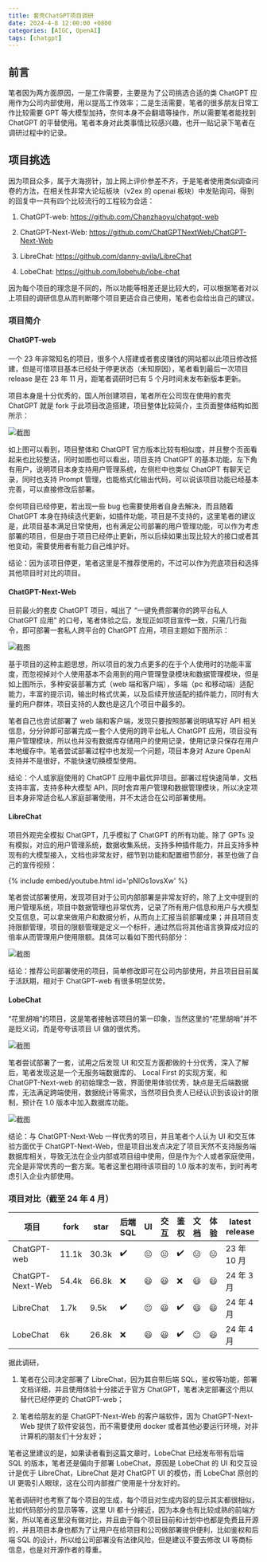 ```yaml
---
title: 套壳ChatGPT项目调研
date: 2024-4-8 12:00:00 +0800
categories: [AIGC, OpenAI]
tags: [chatgpt]
---
```


## 前言

笔者因为两方面原因，一是工作需要，主要是为了公司挑选合适的类 ChatGPT 应用作为公司内部使用，用以提高工作效率；二是生活需要，笔者的很多朋友日常工作比较需要 GPT 等大模型加持，奈何本身不会翻墙等操作，所以需要笔者能找到 ChatGPT 的平替使用。笔者本身对此类事情比较感兴趣，也开一贴记录下笔者在调研过程中的记录。

## 项目挑选

因为项目众多，属于大海捞针，加上网上评价参差不齐，于是笔者使用类似调查问卷的方法，在相关性非常大论坛板块（v2ex 的 openai 板块）中发贴询问，得到的回复中一共有四个比较流行的工程较为合适：

1. ChatGPT-web: https://github.com/Chanzhaoyu/chatgpt-web

2. ChatGPT-Next-Web: https://github.com/ChatGPTNextWeb/ChatGPT-Next-Web

3. LibreChat: https://github.com/danny-avila/LibreChat

4. LobeChat: https://github.com/lobehub/lobe-chat

因为每个项目的理念是不同的，所以功能等相差还是比较大的，可以根据笔者对以上项目的调研信息从而判断哪个项目更适合自己使用，笔者也会给出自己的建议。

### 项目简介

#### ChatGPT-web

一个 23 年非常知名的项目，很多个人搭建或者套皮赚钱的网站都以此项目修改搭建，但是可惜项目基本已经处于停更状态（未知原因），笔者看到最后一次项目 release 是在 23 年 11 月，距笔者调研时已有 5 个月时间未发布新版本更新。

项目本身是十分优秀的，国人所创建项目，笔者所在公司现在使用的套壳 ChatGPT 就是 fork 于此项目改造搭建，项目整体比较简介，主页面整体结构如图所示：

![截图](/assets/image/2024/4/20240409002116.png)

如上图可以看到，项目整体和 ChatGPT 官方版本比较有相似度，并且整个页面看起来也比较整洁，同时如图也可以看出，项目支持 ChatGPT 的基本功能，左下角有用户，说明项目本身支持用户管理系统，左侧栏中也类似 ChatGPT 有聊天记录，同时也支持 Prompt 管理，也能格式化输出代码，可以说该项目功能已经基本完善，可以直接修改后部署。

奈何项目已经停更，若出现一些 bug 也需要使用者自身去解决，而且随着 ChatGPT 本身在持续迭代更新，如插件功能，项目是不支持的，这里笔者的建议是，此项目基本满足日常使用，也有满足公司部署的用户管理功能，可以作为考虑部署的项目，但是由于项目已经停止更新，所以后续如果出现比较大的接口或者其他变动，需要使用者有能力自己维护好。

结论：因为该项目停更，笔者这里是不推荐使用的，不过可以作为兜底项目和选择其他项目时对比的项目。

#### ChatGPT-Next-Web

目前最火的套皮 ChatGPT 项目，喊出了 “一键免费部署你的跨平台私人 ChatGPT 应用” 的口号，笔者体验之后，发现正如项目宣传一致，只需几行指令，即可部署一套私人跨平台的 ChatGPT 应用，项目主题如下图所示：

![截图](/assets/image/2024/4/20240409003707.png)

基于项目的这种主题思想，所以项目的发力点更多的在于个人使用时的功能丰富度，而忽视掉对个人使用基本不会用到的用户管理登录模块和数据管理模块，但是如上图所示，多种安装部署方式（web 端和客户端），多端（pc 和移动端）适配能力，丰富的提示词，输出时格式优美，以及后续开放适配的插件能力，同时有大量的用户群体，项目支持的人数也是这几个项目中最多的。

笔者自己也尝试部署了 web 端和客户端，发现只要按照部署说明填写好 API 相关信息，分分钟即可部署完成一套个人使用的跨平台私人 ChatGPT 应用，项目没有用户管理模块，所以也并没有数据库存储用户的使用记录，使用记录只保存在用户本地缓存中。笔者尝试部署过程中也发现一个问题，项目本身对 Azure OpenAI 支持并不是很好，不能快速切换模型使用。

结论：个人或家庭使用的 ChatGPT 应用中最优异项目。部署过程快速简单，文档支持丰富，支持多种大模型 API，同时舍弃用户管理和数据管理模块，所以决定项目本身非常适合私人家庭部署使用，并不太适合在公司部署使用。

#### LibreChat

项目外观完全模拟 ChatGPT，几乎模拟了 ChatGPT 的所有功能，除了 GPTs 没有模拟，对应的用户管理系统，数据收集系统，支持多种插件能力，并且支持多种现有的大模型接入，文档也非常友好，细节到功能和配置细节部分，甚至也做了自己的宣传视频：

{% include embed/youtube.html id='pNIOs1ovsXw' %}

笔者尝试部署使用，发现项目对于公司内部部署是非常友好的，除了上文中提到的用户管理系统，项目中数据管理也非常优秀，记录了所有用户信息和用户与大模型交互信息，可以拿来做用户和数据分析，从而向上汇报当前部署成果；并且项目支持限额管理，项目的限额管理是定义一个标杆，通过然后将其他语言换算成对应的倍率从而管理用户使用限额。具体可以看如下图代码部分：

![截图](/assets/image/2024/4/20240409122008.png)

结论：推荐公司部署使用的项目，简单修改即可在公司内部使用，并且项目目前属于活跃期，相对于 ChatGPT-web 有很多明显优势。

#### LobeChat

“花里胡哨”的项目，这是笔者接触该项目的第一印象，当然这里的“花里胡哨”并不是贬义词，而是夸夸该项目 UI 做的很优秀。

![截图](/assets/image/2024/4/20240409142138.png)

笔者尝试部署了一套，试用之后发现 UI 和交互方面都做的十分优秀，深入了解后，笔者发现这是一个无服务端数据库的、 Local First 的实现方案，和 ChatGPT-Next-web 的初始理念一致，界面使用体验优秀，缺点是无后端数据库，无法满足跨端使用，数据统计等需求，当然项目负责人已经认识到该设计的限制，预计在 1.0 版本中加入数据库功能。

![截图](/assets/image/2024/4/20240409142610.png)

结论：与 ChatGPT-Next-Web 一样优秀的项目，并且笔者个人认为 UI 和交互体验方面优于 ChatGPT-Next-Web，但是项目出发点决定了项目天然不支持服务端数据库相关，导致无法在企业内部或项目组中使用，但是作为个人或者家庭使用，完全是非常优秀的一套方案。笔者这里也期待该项目的 1.0 版本的发布，到时再考虑引入企业内部使用。

### 项目对比（截至 24 年 4 月）

| 项目             | fork  | star  | 后端 SQL | UI  | 交互 | 鉴权 | 文档 | 体验 | latest release |
| ---------------- | ----- | ----- | -------- | --- | ---- | ---- | ---- | ---- | -------------- |
| ChatGPT-web      | 11.1k | 30.3k | ✔️        | 😐   | 😐    | ✔️    | 😐    | 😐    | 23 年 10 月    |
| ChatGPT-Next-Web | 54.4k | 66.8k | ❌        | 😃   | 😃    | ❌    | 😃    | 😃    | 24 年 3 月     |
| LibreChat        | 1.7k  | 9.5k  | ✔️        | 😐   | 😃    | ✔️    | 😃    | 😃    | 24 年 4 月     |
| LobeChat         | 6k    | 26.8k | ❌        | 😃   | 😃    | ✔️    | 😐    | 😃    | 24 年 4 月     |

据此调研，

1. 笔者在公司决定部署了 LibreChat，因为其自带后端 SQL，鉴权等功能，部署文档详细，并且使用体验十分接近于官方 ChatGPT，笔者决定部署这个用以替代已经停更的 ChatGPT-web；

2. 笔者给朋友的是 ChatGPT-Next-Web 的客户端软件，因为 ChatGPT-Next-Web 提供了软件安装包，而不需要使用 docker 或者其他必要运行环境，对非计算机的朋友们十分友好；

笔者这里建议的是，如果读者看到这篇文章时，LobeChat 已经发布带有后端 SQL 的版本，笔者还是偏向于部署 LobeChat，原因是 LobeChat 的 UI 和交互设计是优于 LibreChat，LibreChat 是对 ChatGPT UI 的模仿，而 LobeChat 原创的 UI 更吸引人眼球，这在公司内部推广使用是十分友好的。

笔者调研时也考察了每个项目的生成，每个项目对生成内容的显示其实都很相似，比如代码部分的显示等等，这里 UI 都十分接近，因为本身也有比较成熟的前端方案，所以笔者这里没有做对比，并且由于每个项目目前和计划中也都是免费且开源的，并且项目本身也都为了让用户在给项目和公司做部署提供便利，比如鉴权和后端 SQL 的设计，所以给公司部署没有法律风险，但是建议不要去修改 UI 等商标信息，也是对开源作者的尊重。
